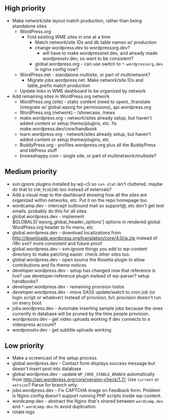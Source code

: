 ## High priority

* Make network/site layout match production, rather than being standalone sites
	* WordPress.org
		* Fold existing WME sites in one at a time
			- Match network/site IDs and db table names w/ production
			- change wordpress.dev to wordpressorg.dev?
				- will have to make wordpressnet.dev, and already made wordpresstv.dev, so want to be consistent?
			- global.wordpress.org - can use switch to `*.wordpressorg.dev` in nginx config now?
	* WordPress.net - standalone multisite, or part of multinetwork?
		* Migrate jobs.wordpress.net. Make network/site IDs and table_prefix match production
	* Update links in WME dashboard to be organized by network
* Add remaining sites in WordPress.org network
	* WordPress.org (site)    - static content (need to open), /translate (integrate w/ global.wporg for permissions), api.wordpress.org
	* WordPress.org (network) - /showcase, /news
	* make.wordpress.org - network/sites already setup, but haven't added content or setup theme/plugins, etc. fix make.wordpress.dev/core/handbook
	* learn.wordpress.org - network/sites already setup, but haven't added content or setup theme/plugins, etc
	* BuddyPress.org - profiles.wordpress.org plus all the BuddyPress and bbPress stuff
	* browsehappy.com - single site, or part of multinetwork/multisite?


## Medium priority

* svn:ignore plugins installed by wp-cli so `svn stat` isn't cluttered. maybe do that to `SVN_PLUGINS` too instead of externals?
* Add a visual map to the dashboard showing how all the sites are organized within networks, etc. Put it on the repo homepage too.
* wordcamp.dev - intercept outbound mail so support@, etc don't get test emails. probably do this for all sites.
* global.wordpress.dev - implement $GLOBALS['wporg_global_header_options'] options in rendered global WordPress.org header to fix menu, etc
* global.wordpress.dev - download localizations from http://downloads.wordpress.org/translation/core/4.0/ja.zip instead of i18n svn? more consistent and future proof 
* global.wordpress.dev - svn:ignore things you add to wp-content directory to make patching easier. check other sites too.
* global.wordpress.dev - open source the Rosetta plugin to allow contributions and fix theme notices
* developer.wordpress.dev - setup has changed now that reference is live? use developer-reference plugin instead of wp-parser? setup handbooks?
* developer.wordpress.dev - remaining provision todos
* developer.wordpress.dev - move SASS update/watch to cron job (or login script or whatever) instead of provision, b/c provision doesn't run on every boot  
* jobs.wordpress.dev - Automate inserting sample jobs because the ones currently in database will be pruned by the time people provision.
* wordpresstv.dev - get video uploads working if dev connects to a videopress account?
* wordpresstv.dev - get subtitle uploads working


## Low priority

* Make a screencast of the setup process.
* global.wordpress.dev - Contact form displays success message but doesn't insert post into database
* global.wordpress.dev - update `WP_CORE_STABLE_BRANCH` automatically from http://api.wordpress.org/core/version-check/1.7/. Use `current` or `version`? Parse for branch only.
* jobs.wordpress.dev - Fix CAPTCHA image on Feedback form. Problem is Nginx config doesn't support running PHP scripts inside wp-content.
* wordcamp.dev - abstract the Nginx that's shared between `wordcamp.dev` and `*.wordcamp.dev` to avoid duplication.
* rotate logs
